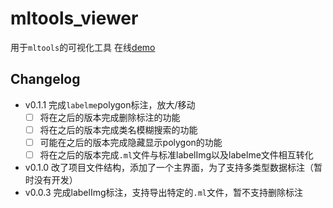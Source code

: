 # mltools_viewer

用于`mltools`的可视化工具 在线[demo](https://guchengxi1994.github.io/simple-tools-for-machine-learning/)

## Changelog



* v0.1.1 完成`labelme`polygon标注，放大/移动
  - [ ] 将在之后的版本完成删除标注的功能
  - [ ] 将在之后的版本完成类名模糊搜索的功能
  - [ ] 可能在之后的版本完成隐藏显示polygon的功能
  - [ ] 将在之后的版本完成`.ml`文件与标准labelImg以及labelme文件相互转化
* v0.1.0 改了项目文件结构，添加了一个主界面，为了支持多类型数据标注（暂时没有开发）
* v0.0.3 完成labelImg标注，支持导出特定的`.ml`文件，暂不支持删除标注
